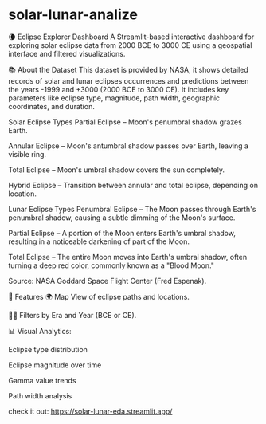 # solar-lunar-analize
🌘 Eclipse Explorer Dashboard
A Streamlit-based interactive dashboard for exploring solar eclipse data from 2000 BCE to 3000 CE using a geospatial interface and filtered visualizations.

📚 About the Dataset
This dataset is provided by NASA, it shows detailed records of solar and lunar eclipses occurrences and predictions between the years -1999 and +3000 (2000 BCE to 3000 CE). It includes key parameters like eclipse type, magnitude, path width, geographic coordinates, and duration.

Solar Eclipse Types
Partial Eclipse – Moon's penumbral shadow grazes Earth.

Annular Eclipse – Moon's antumbral shadow passes over Earth, leaving a visible ring.

Total Eclipse – Moon's umbral shadow covers the sun completely.

Hybrid Eclipse – Transition between annular and total eclipse, depending on location.

Lunar Eclipse Types
Penumbral Eclipse – The Moon passes through Earth's penumbral shadow, causing a subtle dimming of the Moon's surface.

Partial Eclipse – A portion of the Moon enters Earth's umbral shadow, resulting in a noticeable darkening of part of the Moon.

Total Eclipse – The entire Moon moves into Earth's umbral shadow, often turning a deep red color, commonly known as a "Blood Moon."

Source: NASA Goddard Space Flight Center (Fred Espenak).

🚀 Features
🌍 Map View of eclipse paths and locations.

🕵️‍♂️ Filters by Era and Year (BCE or CE).

📊 Visual Analytics:

Eclipse type distribution

Eclipse magnitude over time

Gamma value trends

Path width analysis

check it out:
https://solar-lunar-eda.streamlit.app/
